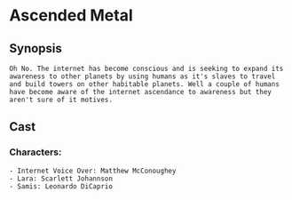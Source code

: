 # Ascended Metal


## Synopsis

    Oh No. The internet has become conscious and is seeking to expand its awareness to other planets by using humans as it's slaves to travel and build towers on other habitable planets. Well a couple of humans have become aware of the internet ascendance to awareness but they aren't sure of it motives.

## Cast

### Characters:

    - Internet Voice Over: Matthew McConoughey
    - Lara: Scarlett Johannson
    - Samis: Leonardo DiCaprio
